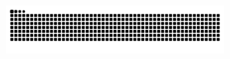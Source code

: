 <!-- **nabreu22/nabreu22** is a ✨ _special_ ✨ repository because its `README.md` (this file) appears on your GitHub profile. -->

![Snake animation](https://github.com/nabreu22/nabreu22/blob/output/github-contribution-grid-snake.svg)
